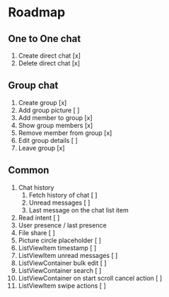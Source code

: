 # Roadmap

## One to One chat

1. Create direct chat [x]
2. Delete direct chat [x]

## Group chat

1. Create group [x]
2. Add group picture [ ]
3. Add member to group [x]
4. Show group members [x]
5. Remove member from group [x]
6. Edit group details [ ]
7. Leave group [x]

## Common

1. Chat history
   1. Fetch history of chat [ ]
   2. Unread messages [ ]
   3. Last message on the chat list item
2. Read intent [ ]
2. User presence / last presence
3. File share [ ]
4. Picture circle placeholder [ ]
5. ListViewItem timestamp [ ]
6. ListViewItem unread messages [ ]
7. ListViewContainer bulk edit [ ]
8. ListViewContainer search [ ]
9. ListViewContainer on start scroll cancel action [ ]
10. ListViewItem swipe actions [ ]
